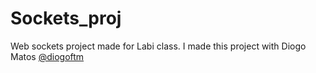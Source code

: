 # Sockets_proj
Web sockets project made for Labi class. I made this project with Diogo Matos [@diogoftm](https://github.com/diogoftm)
